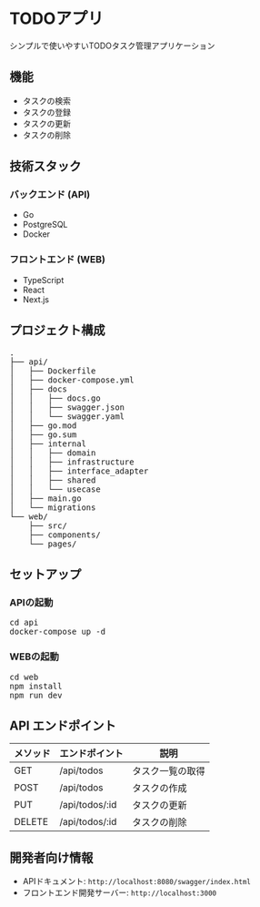 # TODOアプリ

シンプルで使いやすいTODOタスク管理アプリケーション

## 機能

- タスクの検索
- タスクの登録
- タスクの更新
- タスクの削除

## 技術スタック

### バックエンド (API)

- Go
- PostgreSQL
- Docker

### フロントエンド (WEB)

- TypeScript
- React
- Next.js

## プロジェクト構成
<pre>
.
├── api/
│   ├── Dockerfile
│   ├── docker-compose.yml
│   ├── docs
│   │   ├── docs.go
│   │   ├── swagger.json
│   │   └── swagger.yaml
│   ├── go.mod
│   ├── go.sum
│   ├── internal
│   │   ├── domain
│   │   ├── infrastructure
│   │   ├── interface_adapter
│   │   ├── shared
│   │   └── usecase
│   ├── main.go
│   └── migrations
└── web/
    ├── src/
    ├── components/
    └── pages/
</pre>

## セットアップ

### APIの起動
<pre>
cd api
docker-compose up -d
</pre>

### WEBの起動
<pre>
cd web
npm install
npm run dev
</pre>

## API エンドポイント

| メソッド | エンドポイント | 説明 |
|----------|----------------|------|
| GET      | /api/todos     | タスク一覧の取得 |
| POST     | /api/todos     | タスクの作成 |
| PUT      | /api/todos/:id | タスクの更新 |
| DELETE   | /api/todos/:id | タスクの削除 |

## 開発者向け情報

- APIドキュメント: `http://localhost:8080/swagger/index.html`
- フロントエンド開発サーバー: `http://localhost:3000`

